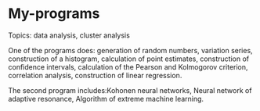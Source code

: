 # My-programs
Topics: data analysis, cluster analysis

One of the programs does: generation of random numbers, variation series, construction of a histogram, calculation of point estimates, construction of confidence intervals, calculation of the Pearson and Kolmogorov criterion, correlation analysis, construction of linear regression.

The second program includes:Kohonen neural networks, Neural network of adaptive resonance, Algorithm of extreme machine learning.

